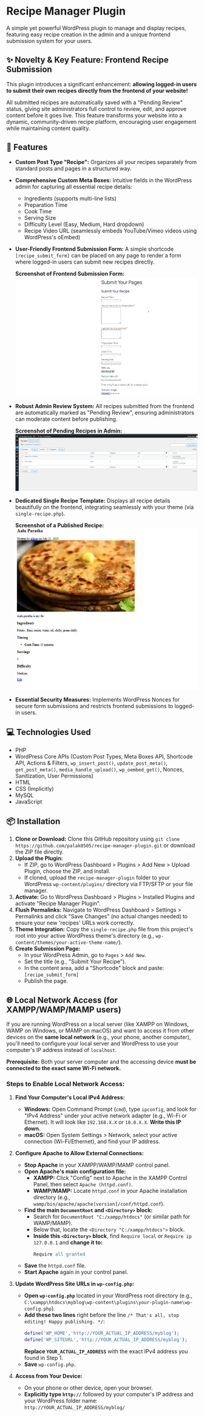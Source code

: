 # Recipe Manager Plugin

A simple yet powerful WordPress plugin to manage and display recipes, featuring easy recipe creation in the admin and a unique frontend submission system for your users.

## ✨ Novelty & Key Feature: Frontend Recipe Submission

This plugin introduces a significant enhancement: **allowing logged-in users to submit their own recipes directly from the frontend of your website!**

All submitted recipes are automatically saved with a "Pending Review" status, giving site administrators full control to review, edit, and approve content before it goes live. This feature transforms your website into a dynamic, community-driven recipe platform, encouraging user engagement while maintaining content quality.

## 🚀 Features

* **Custom Post Type "Recipe":** Organizes all your recipes separately from standard posts and pages in a structured way.
* **Comprehensive Custom Meta Boxes:** Intuitive fields in the WordPress admin for capturing all essential recipe details:
    * Ingredients (supports multi-line lists)
    * Preparation Time
    * Cook Time
    * Serving Size
    * Difficulty Level (Easy, Medium, Hard dropdown)
    * Recipe Video URL (seamlessly embeds YouTube/Vimeo videos using WordPress's oEmbed)

* **User-Friendly Frontend Submission Form:** A simple shortcode `[recipe_submit_form]` can be placed on any page to render a form where logged-in users can submit new recipes directly.

    **Screenshot of Frontend Submission Form:**
    ![Frontend Submission Form](assets/screenshorts/screenshot-frontend-form.png "Recipe Submission Form")

* **Robust Admin Review System:** All recipes submitted from the frontend are automatically marked as "Pending Review", ensuring administrators can moderate content before publishing.

    **Screenshot of Pending Recipes in Admin:**
    ![Pending Recipes in Admin](assets/screenshorts/screenshot-pending-recipes.png "Pending Recipe Submissions")

* **Dedicated Single Recipe Template:** Displays all recipe details beautifully on the frontend, integrating seamlessly with your theme (via `single-recipe.php`).

    **Screenshot of a Published Recipe:**
    ![Published Recipe](assets/screenshorts/screenshot-single-recipe.png "Frontend Display of a Recipe")

* **Essential Security Measures:** Implements WordPress Nonces for secure form submissions and restricts frontend submissions to logged-in users.

## 💻 Technologies Used

* PHP
* WordPress Core APIs (Custom Post Types, Meta Boxes API, Shortcode API, Actions & Filters, `wp_insert_post()`, `update_post_meta()`, `get_post_meta()`, `media_handle_upload()`, `wp_oembed_get()`, Nonces, Sanitization, User Permissions)
* HTML
* CSS (Implicitly)
* MySQL
* JavaScript

## 📦 Installation

1.  **Clone or Download:** Clone this GitHub repository using `git clone https://github.com/palak0505/recipe-manager-plugin.git` or download the ZIP file directly.
2.  **Upload the Plugin:**
    * If ZIP, go to WordPress Dashboard > Plugins > Add New > Upload Plugin, choose the ZIP, and install.
    * If cloned, upload the `recipe-manager-plugin` folder to your WordPress `wp-content/plugins/` directory via FTP/SFTP or your file manager.
3.  **Activate:** Go to WordPress Dashboard > Plugins > Installed Plugins and activate "Recipe Manager Plugin".
4.  **Flush Permalinks:** Navigate to WordPress Dashboard > Settings > Permalinks and click "Save Changes" (no actual changes needed) to ensure your new 'recipes' URLs work correctly.
5.  **Theme Integration:** Copy the `single-recipe.php` file from this project's root into your active WordPress theme's directory (e.g., `wp-content/themes/your-active-theme-name/`).
6.  **Create Submission Page:**
    * In your WordPress Admin, go to `Pages` > `Add New`.
    * Set the title (e.g., "Submit Your Recipe").
    * In the content area, add a "Shortcode" block and paste: `[recipe_submit_form]`
    * Publish the page.

## 🌐 Local Network Access (for XAMPP/WAMP/MAMP users)

If you are running WordPress on a local server (like XAMPP on Windows, WAMP on Windows, or MAMP on macOS) and want to access it from other devices on the **same local network** (e.g., your phone, another computer), you'll need to configure your local server and WordPress to use your computer's IP address instead of `localhost`.

**Prerequisite:** Both your server computer and the accessing device **must be connected to the exact same Wi-Fi network.**

### Steps to Enable Local Network Access:

1.  **Find Your Computer's Local IPv4 Address:**
    * **Windows:** Open Command Prompt (`cmd`), type `ipconfig`, and look for "IPv4 Address" under your active network adapter (e.g., Wi-Fi or Ethernet). It will look like `192.168.X.X` or `10.0.X.X`. **Write this IP down.**
    * **macOS:** Open System Settings > Network, select your active connection (Wi-Fi/Ethernet), and find your IP address.

2.  **Configure Apache to Allow External Connections:**
    * **Stop Apache** in your XAMPP/WAMP/MAMP control panel.
    * **Open Apache's main configuration file:**
        * **XAMPP:** Click "Config" next to Apache in the XAMPP Control Panel, then select `Apache (httpd.conf)`.
        * **WAMP/MAMP:** Locate `httpd.conf` in your Apache installation directory (e.g., `wamp/bin/apache/apache[version]/conf/httpd.conf`).
    * **Find the main `DocumentRoot` and `<Directory>` block:**
        * Search for `DocumentRoot "C:/xampp/htdocs"` (or similar path for WAMP/MAMP).
        * Below that, locate the `<Directory "C:/xampp/htdocs">` block.
        * **Inside this `<Directory>` block**, find `Require local` or `Require ip 127.0.0.1` and **change it to:**
            ```apache
            Require all granted
            ```
    * **Save** the `httpd.conf` file.
    * **Start Apache** again in your control panel.

3.  **Update WordPress Site URLs in `wp-config.php`:**
    * **Open `wp-config.php`** located in your WordPress root directory (e.g., `C:\xampp\htdocs\myblog\wp-content\plugins\your-plugin-name\wp-config.php`).
    * **Add these two lines** right before the line `/* That's all, stop editing! Happy publishing. */`:
        ```php
        define('WP_HOME','http://YOUR_ACTUAL_IP_ADDRESS/myblog');
        define('WP_SITEURL','http://YOUR_ACTUAL_IP_ADDRESS/myblog');
        ```
        **Replace `YOUR_ACTUAL_IP_ADDRESS`** with the exact IPv4 address you found in Step 1.
    * **Save** `wp-config.php`.


4.  **Access from Your Device:**
    * On your phone or other device, open your browser.
    * **Explicitly type `http://`** followed by your computer's IP address and your WordPress folder name:
        `http://YOUR_ACTUAL_IP_ADDRESS/myblog/`
 

